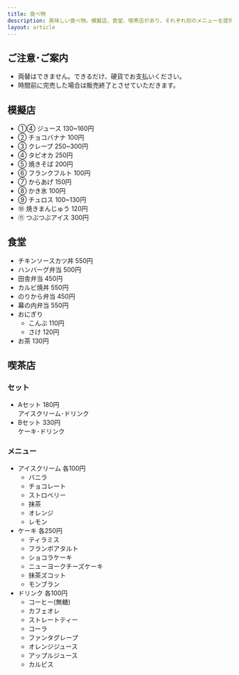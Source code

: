 ```yaml
---
title: 食べ物
description: 美味しい食べ物。模擬店、食堂、喫茶店があり、それぞれ別のメニューを提供しています。
layout: article
---
```


## ご注意･ご案内

- 両替はできません。できるだけ、硬貨でお支払いください。
- 時間前に完売した場合は販売終了とさせていただきます。

## 模擬店

- ①④ ジュース 130~160円
- ② チョコバナナ 100円
- ③ クレープ 250~300円
- ④ タピオカ 250円
- ⑤ 焼きそば 200円
- ⑥ フランクフルト 100円
- ⑦ からあげ 150円
- ⑧ かき氷 100円
- ⑨ チュロス 100~130円
- ⑩ 焼きまんじゅう 120円
- ⑪ つぶつぶアイス 300円

## 食堂

- チキンソースカツ丼 550円
- ハンバーグ弁当 500円
- 田舎弁当 450円
- カルビ焼丼 550円
- のりから弁当 450円
- 幕の内弁当 550円
- おにぎり
  * こんぶ 110円
  * さけ 120円
- お茶 130円

## 喫茶店

### セット

- Aセット 180円  
  アイスクリーム･ドリンク
- Bセット 330円  
  ケーキ･ドリンク

### メニュー

- アイスクリーム 各100円
  * バニラ
  * チョコレート
  * ストロベリー
  * 抹茶
  * オレンジ
  * レモン
- ケーキ 各250円
  * ティラミス
  * フランボアタルト
  * ショコラケーキ
  * ニューヨークチーズケーキ
  * 抹茶ズコット
  * モンブラン
- ドリンク 各100円
  * コーヒー(無糖)
  * カフェオレ
  * ストレートティー
  * コーラ
  * ファンタグレープ
  * オレンジジュース
  * アップルジュース
  * カルピス